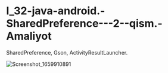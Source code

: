 # l_32-java-android.-SharedPreference---2--qism.-Amaliyot
SharedPreference, Gson, ActivityResultLauncher.

![Screenshot_1659910891](https://user-images.githubusercontent.com/110789833/183313468-10c0b9e7-766c-4234-b4db-a87b2891bc8d.png)

          

    
